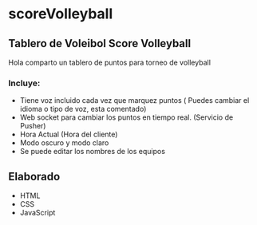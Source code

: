 # scoreVolleyball
## Tablero de Voleibol  Score Volleyball
Hola comparto un tablero de puntos para torneo de volleyball
### Incluye:
- Tiene voz incluido cada vez que marquez puntos ( Puedes cambiar el idioma o tipo de voz, esta comentado)
- Web socket para cambiar los puntos en tiempo real. (Servicio de Pusher)
- Hora Actual (Hora del cliente)
- Modo oscuro y modo claro
- Se puede editar los nombres de los equipos

## Elaborado 
- HTML
- CSS
- JavaScript 
